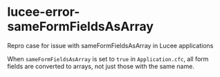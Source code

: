 # lucee-error-sameFormFieldsAsArray
Repro case for issue with sameFormFieldsAsArray in Lucee applications

When `sameFormFieldsAsArray` is set to `true` in `Application.cfc`, all form fields are converted to arrays, not just those with the same name.
